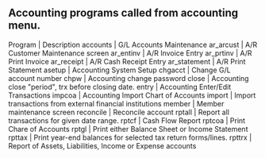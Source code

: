 ## Accounting programs called from accounting menu.
Program | Description
accounts |  G/L Accounts Maintenance
ar_arcust |  A/R Customer Maintenance screen
ar_entinv |  A/R Invoice Entry
ar_prtinv |  A/R Print Invoice
ar_receipt |  A/R Cash Receipt Entry
ar_statement |  A/R Print Statement
asetup |  Accounting System Setup
chgacct |  Change G/L account number
chpw |  Accounting change password
close |  Accounting close "period", trx before closing date.
entry |  Accounting Enter/Edit Transactions
impcoa |  Accounting Import Chart of Accounts
import |  Import transactions from external financial institutions
member |  Member maintenance screen
reconcile |  Reconcile account
rptall |  Report all transactions for given date range.
rptcf |  Cash Flow Report
rptcoa |  Print Chare of Accounts
rptgl |  Print either Balance Sheet or Income Statement
rpttax |  Print year-end balances for selected tax return forms/lines.
rpttrx |  Report of Assets, Liabilities, Income or Expense accounts
